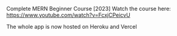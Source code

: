 Complete MERN Beginner Course [2023]
Watch the course here: https://www.youtube.com/watch?v=FcxjCPeicvU

The whole app is now hosted on Heroku and Vercel
